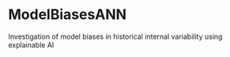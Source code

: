 # ModelBiasesANN
Investigation of model biases in historical internal variability using explainable AI
